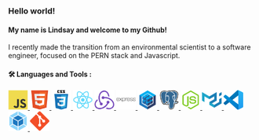 <h3>Hello world!</h3>
<h4>My name is Lindsay and welcome to my Github!</h4>
I recently made the transition from an environmental scientist to a software engineer, focused on the PERN stack and Javascript.

<h4>🛠️ Languages and Tools :</h4>
<p>
<a href="https://www.javascript.com/">
<img src="https://github.com/devicons/devicon/blob/master/icons/javascript/javascript-original.svg" alt="github" width="40" height="40"/>
</a> 
<a href="https://developer.mozilla.org/en-US/docs/Web/HTML" target="blank">
<img src="https://github.com/devicons/devicon/blob/master/icons/html5/html5-original.svg" alt="html5" width="40" height="40"/>
  </a>
  <a href="https://www.w3schools.com/css/" target="blank">
<img src="https://github.com/devicons/devicon/blob/master/icons/css3/css3-original-wordmark.svg" alt="css3" width="40" height="40"/>
  </a>
  <a href="https://reactjs.org/" target="blank">
<img src="https://github.com/devicons/devicon/blob/master/icons/react/react-original.svg" alt="react" width="40" height="40"/>
  </a> 
  <a href="https://react-redux.js.org/" target="blank">
<img src="https://github.com/devicons/devicon/blob/master/icons/redux/redux-original.svg" alt="redux " width="40" height="40"/>
  </a>
   <a href="https://expressjs.com/" target="blank">
<img src="https://github.com/devicons/devicon/blob/master/icons/express/express-original-wordmark.svg" alt="express " width="40" height="40"/>
  </a>
  <a href="https://sequelize.org/" target="blank">
<img src="https://github.com/devicons/devicon/blob/master/icons/sequelize/sequelize-original.svg" alt="sequelize " width="40" height="40"/>
  </a>
  <a href="https://www.postgresql.org/" target="blank">
  <img src="https://github.com/devicons/devicon/blob/master/icons/postgresql/postgresql-original.svg" alt="postgres" width="40" height="40"/>
   </a>
  <a href="https://nodejs.org/en/" target="blank">
  <img src="https://github.com/devicons/devicon/blob/master/icons/nodejs/nodejs-original.svg" alt="nodejs" width="40" height="40"/>
  </a>
    <a href="https://mui.com/" target="blank">
  <img src="https://github.com/devicons/devicon/blob/master/icons/materialui/materialui-original.svg" alt="materialUI" width="40" height="40"/>
  </a>
  <a href="https://code.visualstudio.com/" target="blank">
  <img src="https://github.com/devicons/devicon/blob/master/icons/vscode/vscode-original.svg" alt="vscode" width="40" height="40"/>
   </a>
  <a href="https://webpack.js.org/" target="blank">
  <img src="https://github.com/devicons/devicon/blob/master/icons/webpack/webpack-original.svg" alt="webpack" width="40" height="40"/>
    </a>
  <a href="https://git-scm.com/" target="blank">
  <img src="https://github.com/devicons/devicon/blob/master/icons/git/git-original.svg" alt="git" width="40" height="40"/>
    </a>
</p>
